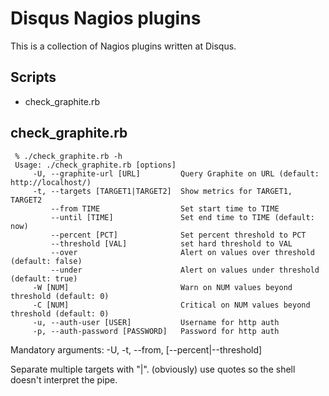 # Disqus Nagios plugins

This is a collection of Nagios plugins written at Disqus.

## Scripts

* check_graphite.rb

## check_graphite.rb

     % ./check_graphite.rb -h
     Usage: ./check_graphite.rb [options]
         -U, --graphite-url [URL]         Query Graphite on URL (default: http://localhost/)
         -t, --targets [TARGET1|TARGET2]  Show metrics for TARGET1, TARGET2
             --from TIME                  Set start time to TIME
             --until [TIME]               Set end time to TIME (default: now)
             --percent [PCT]              Set percent threshold to PCT 
             --threshold [VAL]            set hard threshold to VAL 
             --over                       Alert on values over threshold (default: false)
             --under                      Alert on values under threshold (default: true)
         -W [NUM]                         Warn on NUM values beyond threshold (default: 0)
         -C [NUM]                         Critical on NUM values beyond threshold (default: 0)
         -u, --auth-user [USER]           Username for http auth
         -p, --auth-password [PASSWORD]   Password for http auth

Mandatory arguments: -U, -t, --from, [--percent|--threshold]

Separate multiple targets with "|". (obviously) use quotes so the shell doesn't interpret the pipe.
